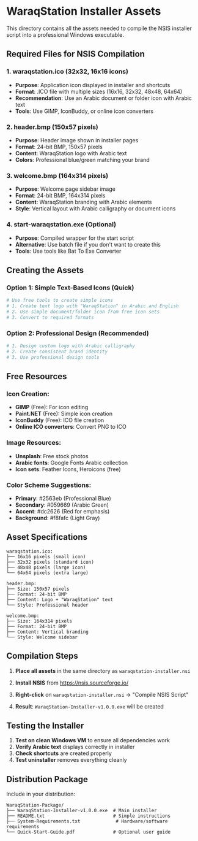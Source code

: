 # WaraqStation Installer Assets

This directory contains all the assets needed to compile the NSIS installer script into a professional Windows executable.

## Required Files for NSIS Compilation

### 1. **waraqstation.ico** (32x32, 16x16 icons)
- **Purpose**: Application icon displayed in installer and shortcuts
- **Format**: .ICO file with multiple sizes (16x16, 32x32, 48x48, 64x64)
- **Recommendation**: Use an Arabic document or folder icon with Arabic text
- **Tools**: Use GIMP, IconBuddy, or online icon converters

### 2. **header.bmp** (150x57 pixels)
- **Purpose**: Header image shown in installer pages
- **Format**: 24-bit BMP, 150x57 pixels
- **Content**: WaraqStation logo with Arabic text
- **Colors**: Professional blue/green matching your brand

### 3. **welcome.bmp** (164x314 pixels)
- **Purpose**: Welcome page sidebar image
- **Format**: 24-bit BMP, 164x314 pixels
- **Content**: WaraqStation branding with Arabic elements
- **Style**: Vertical layout with Arabic calligraphy or document icons

### 4. **start-waraqstation.exe** (Optional)
- **Purpose**: Compiled wrapper for the start script
- **Alternative**: Use batch file if you don't want to create this
- **Tools**: Use tools like Bat To Exe Converter

## Creating the Assets

### Option 1: Simple Text-Based Icons (Quick)
```bash
# Use free tools to create simple icons
# 1. Create text logo with "WaraqStation" in Arabic and English
# 2. Use simple document/folder icon from free icon sets
# 3. Convert to required formats
```

### Option 2: Professional Design (Recommended)
```bash
# 1. Design custom logo with Arabic calligraphy
# 2. Create consistent brand identity
# 3. Use professional design tools
```

## Free Resources

### Icon Creation:
- **GIMP** (Free): For icon editing
- **Paint.NET** (Free): Simple icon creation
- **IconBuddy** (Free): ICO file creation
- **Online ICO converters**: Convert PNG to ICO

### Image Resources:
- **Unsplash**: Free stock photos
- **Arabic fonts**: Google Fonts Arabic collection
- **Icon sets**: Feather Icons, Heroicons (free)

### Color Scheme Suggestions:
- **Primary**: #2563eb (Professional Blue)
- **Secondary**: #059669 (Arabic Green)  
- **Accent**: #dc2626 (Red for emphasis)
- **Background**: #f8fafc (Light Gray)

## Asset Specifications

```
waraqstation.ico:
├── 16x16 pixels (small icon)
├── 32x32 pixels (standard icon)
├── 48x48 pixels (large icon)
└── 64x64 pixels (extra large)

header.bmp:
├── Size: 150x57 pixels
├── Format: 24-bit BMP
├── Content: Logo + "WaraqStation" text
└── Style: Professional header

welcome.bmp:
├── Size: 164x314 pixels
├── Format: 24-bit BMP
├── Content: Vertical branding
└── Style: Welcome sidebar
```

## Compilation Steps

1. **Place all assets** in the same directory as `waraqstation-installer.nsi`

2. **Install NSIS** from https://nsis.sourceforge.io/

3. **Right-click** on `waraqstation-installer.nsi` → "Compile NSIS Script"

4. **Result**: `WaraqStation-Installer-v1.0.0.exe` will be created

## Testing the Installer

1. **Test on clean Windows VM** to ensure all dependencies work
2. **Verify Arabic text** displays correctly in installer
3. **Check shortcuts** are created properly
4. **Test uninstaller** removes everything cleanly

## Distribution Package

Include in your distribution:
```
WaraqStation-Package/
├── WaraqStation-Installer-v1.0.0.exe  # Main installer
├── README.txt                         # Simple instructions
├── System-Requirements.txt             # Hardware/software requirements
└── Quick-Start-Guide.pdf              # Optional user guide
```